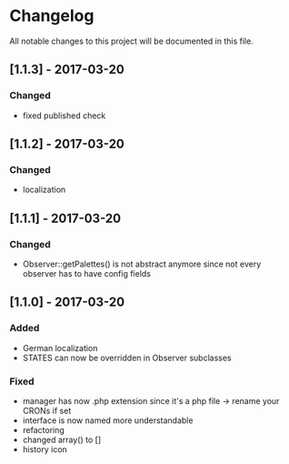 # Changelog
All notable changes to this project will be documented in this file.

## [1.1.3] - 2017-03-20

### Changed
- fixed published check

## [1.1.2] - 2017-03-20

### Changed
- localization

## [1.1.1] - 2017-03-20

### Changed
- Observer::getPalettes() is not abstract anymore since not every observer has to have config fields

## [1.1.0] - 2017-03-20

### Added
- German localization
- STATES can now be overridden in Observer subclasses

### Fixed
- manager has now .php extension since it's a php file -> rename your CRONs if set
- interface is now named more understandable
- refactoring
- changed array() to []
- history icon
